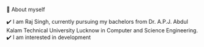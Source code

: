 🌱 About myself

✔️ I am Raj Singh, currently pursuing my bachelors from Dr. A.P.J. Abdul Kalam Technical University Lucknow  in Computer and Science Engineering.
✔️ I am interested in development 
